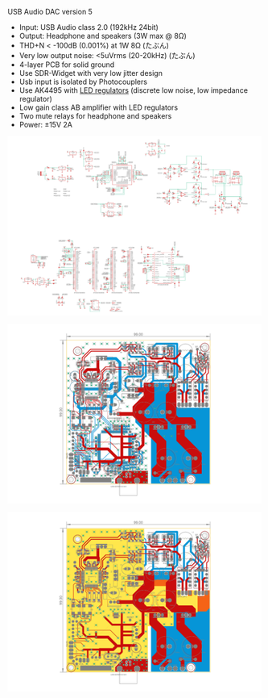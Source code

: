 USB Audio DAC version 5
 * Input: USB Audio class 2.0 (192kHz 24bit)
 * Output: Headphone and speakers (3W max @ 8Ω)
 * THD+N < -100dB (0.001%) at 1W 8Ω (たぶん)
 * Very low output noise: <5uVrms (20-20kHz) (たぶん)
 * 4-layer PCB for solid ground
 * Use SDR-Widget with very low jitter design
 * Usb input is isolated by Photocouplers
 * Use AK4495 with [LED regulators](https://github.com/tarori/Circuit.LEC-Regulator) (discrete low noise, low impedance regulator) 
 * Low gain class AB amplifier with LED regulators
 * Two mute relays for headphone and speakers
 * Power: ±15V 2A

![回路図](Audio-DAC-sch.jpg)

![ボード図](Audio-DAC-brd.jpg)

![ボード図2](Audio-DAC-brd2.jpg)
